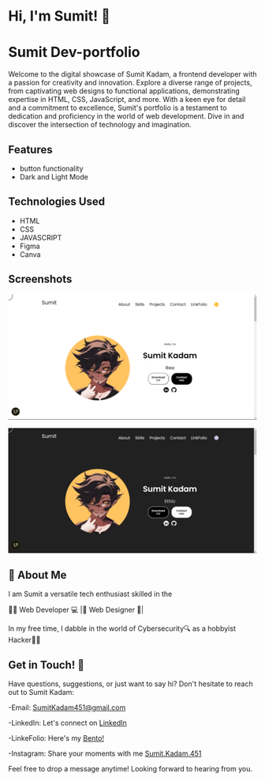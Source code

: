 
# Hi, I'm Sumit! 👋



# Sumit Dev-portfolio

Welcome to the digital showcase of Sumit Kadam, a frontend developer with a passion for creativity and innovation. Explore a diverse range of projects, from captivating web designs to functional applications, demonstrating expertise in HTML, CSS, JavaScript, and more. With a keen eye for detail and a commitment to excellence, Sumit's portfolio is a testament to dedication and proficiency in the world of web development. Dive in and discover the intersection of technology and imagination.
## Features

- button functionality
- Dark and Light Mode

## Technologies Used

- HTML
- CSS
- JAVASCRIPT 
- Figma
- Canva

## Screenshots

![App Screenshot](https://github.com/SumitKadam451/Sumit-Dev-Portfolio/blob/main/home-page.png)

![App Screenshot](https://github.com/SumitKadam451/Sumit-Dev-Portfolio/blob/main/home-page2.png)


## 🚀 About Me
I am Sumit a versatile tech enthusiast skilled in the

👨‍💻 Web Developer 💻 |🎨 Web Designer 🎨| 

In my free time, I dabble in the world of Cybersecurity🔍 as a hobbyist Hacker👨‍💻


## Get in Touch! 📩

Have questions, suggestions, or just want to say hi? Don't hesitate to reach out to Sumit Kadam:

-Email: SumitKadam451@gmail.com

-LinkedIn: Let's connect on [LinkedIn](https://www.linkedin.com/in/sumit-kadam-58b2102b2/)

-LinkeFolio: Here's my [Bento!](https://bento.me/sumit-linkfolio)

-Instagram: Share your moments with me [Sumit.Kadam.451](https://www.instagram.com/sumit.kadam.451/)

Feel free to drop a message anytime! Looking forward to hearing from you.
